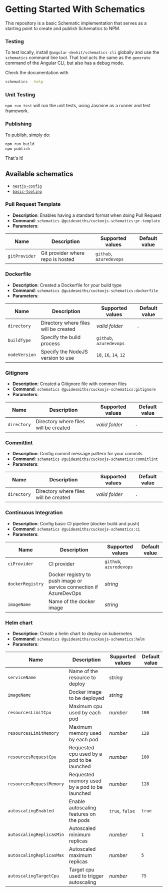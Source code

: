 # Getting Started With Schematics

This repository is a basic Schematic implementation that serves as a starting point to create and publish Schematics to NPM.

### Testing

To test locally, install `@angular-devkit/schematics-cli` globally and use the `schematics` command line tool. That tool acts the same as the `generate` command of the Angular CLI, but also has a debug mode.

Check the documentation with

```bash
schematics --help
```

### Unit Testing

`npm run test` will run the unit tests, using Jasmine as a runner and test framework.

### Publishing

To publish, simply do:

```bash
npm run build
npm publish
```

That's it!

## Available schematics

- [`nestjs-config`](/packages/@guidesmiths/cuckoojs-schematics/src/nestjs-config/README.md)
- [`basic-tooling`](/packages/@guidesmiths/cuckoojs-schematics/src/basic-tooling/README.md)

### Pull Request Template

* **Description**: Enables having a standard format when doing Pull Request
* **Command**: `schematics @guidesmiths/cuckoojs-schematics:pr-template`
* **Parameters**:

| Name        | Description                       | Supported values        | Default value  |
|-------------|-----------------------------------|-------------------------|----------------|
| `gitProvider` | Git provider where repo is hosted | `github`, `azuredevops` | |


### Dockerfile

* **Description**: Created a Dockerfile for your build type
* **Command**: `schematics @guidesmiths/cuckoojs-schematics:dockerfile`
* **Parameters**:

| Name          | Description                           | Supported values        | Default value | 
|---------------|---------------------------------------|-------------------------|---------------|
| `directory`   | Directory where files will be created | *valid folder*          | `.` |
| `buildType`   | Specify the build process             | `github`, `azuredevops` | |
| `nodeVersion` | Specify the NodeJS version to use     | `18`, `16`, `14`, `12`  | |

### Gitignore

* **Description**: Created a Gitignore file with common files
* **Command**: `schematics @guidesmiths/cuckoojs-schematics:gitignore`
* **Parameters**:

| Name          | Description                           | Supported values        | Default value | 
|---------------|---------------------------------------|-------------------------|---------------|
| `directory`   | Directory where files will be created | *valid folder*          | `.` |

### Commitlint

* **Description**: Config commit message pattern for your commits
* **Command**: `schematics @guidesmiths/cuckoojs-schematics:commitlint`
* **Parameters**:

| Name          | Description                           | Supported values        | Default value | 
|---------------|---------------------------------------|-------------------------|---------------|
| `directory`   | Directory where files will be created | *valid folder*          | `.` |

### Continuous Integration

* **Description**: Config basic CI pipeline (docker build and push)
* **Command**: `schematics @guidesmiths/cuckoojs-schematics:ci`
* **Parameters**:

| Name             | Description                                                | Supported values        | Default value | 
|------------------|------------------------------------------------------------|-------------------------|------|
| `ciProvider`     | CI provider                                                | `github`, `azuredevops` |  |
| `dockerRegistry` | Docker registry to push image or service connection if AzureDevOps | *string*                |  |
| `imageName`      | Name of the docker image                                   | *string*                |  |

### Helm chart

* **Description**: Create a helm chart to deploy on kubernetes
* **Command**: `schematics @guidesmiths/cuckoojs-schematics:helm`
* **Parameters**:

| Name          | Description                                   | Supported values | Default value | 
|---------------|-----------------------------------------------|------------------|---------------|
| `serviceName` | Name of the resource to deploy                | *string*         |               |
| `imageName`   | Docker image to be deployed                   | *string*         |               |
| `resourcesLimitCpu`   | Maximum cpu used by each pod                  | *number*         | `100`         |
| `resourcesLimitMemory`   | Maximum memory used by each pod               | *number*         | `128`         |
| `resourcesRequestCpu`   | Requested cpu used by a pod to be launched    | *number*         | `100`         |
| `resourcesRequestMemory`   | Requested memory used by a pod to be launched | *number*         | `128`         |
| `autoscalingEnabled`   | Enable autoscaling features on the pods       | `true`, `false`  | `true`        |
| `autoscalingReplicasMin`   | Autoscaled minimum replicas                   | *number*         | `1`           |
| `autoscalingReplicasMax`   | Autoscaled maximum replicas                   | *number*         | `5`           |
| `autoscalingTargetCpu`   | Target cpu used to trigger autoscaling        | *number*         | `75`          |
